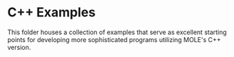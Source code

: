 # C++ Examples

This folder houses a collection of examples that serve as excellent starting points for developing more sophisticated programs utilizing MOLE's C++ version.
